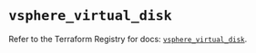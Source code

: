 # `vsphere_virtual_disk`

Refer to the Terraform Registry for docs: [`vsphere_virtual_disk`](https://registry.terraform.io/providers/hashicorp/vsphere/2.9.3/docs/resources/virtual_disk).
